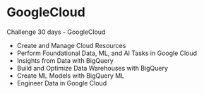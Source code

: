 # GoogleCloud
Challenge 30 days - GoogleCloud


- Create and Manage Cloud Resources
- Perform Foundational Data, ML, and AI Tasks in Google Cloud
- Insights from Data with BigQuery
- Build and Optimize Data Warehouses with BigQuery
- Create ML Models with BigQuery ML
- Engineer Data in Google Cloud
